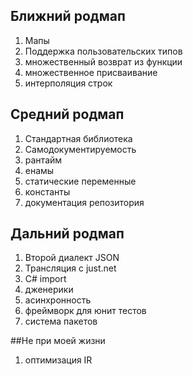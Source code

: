 ## Ближний родмап
1) Мапы
2) Поддержка пользовательских типов
3) множественный возврат из функции
4) множественное присваивание
5) интерполяция строк

## Средний родмап
1) Стандартная библиотека
2) Самодокументируемость
3) рантайм
4) енамы
5) статические переменные
6) константы
7) документация репозитория

## Дальний родмап
1) Второй диалект JSON
2) Трансляция с just.net
3) C# import
4) дженерики
5) асинхронность
6) фреймворк для юнит тестов
7) система пакетов

##Не при моей жизни
1) оптимизация IR
